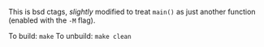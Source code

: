 This is bsd ctags, _slightly_ modified to treat `main()`
as just another function (enabled with the `-M` flag).

To build:  `make`
To unbuild: `make clean`
